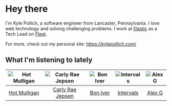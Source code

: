 # Hey there


I'm Kyle Pollich, a software engineer from Lancaster, Pennsylvania. I love web technology and solving challenging problems.
I work at [Elastic](https://www.elastic.co/) as a Tech Lead on [Fleet](https://www.elastic.co/guide/en/fleet/current/fleet-overview.html).

For more, check out my personal site: https://kylepollich.com/

## What I'm listening to lately

<!-- begin artists -->
  |![Hot Mulligan](https://i.scdn.co/image/ab6761610000f17868b38733c6556293df8687a1)|![Carly Rae Jepsen](https://i.scdn.co/image/ab6761610000f178358577f183465ae7698a53a7)|![Bon Iver](https://i.scdn.co/image/ab6761610000f17867be065df01f37a3880216be)|![Intervals](https://i.scdn.co/image/ab6761610000f17800a456b082157f4bd1882f52)|![Alex G](https://i.scdn.co/image/ab6761610000f17836923516613d3cbef9dd3952)|
  |:---:|:---:|:---:|:---:|:---:|
  |[Hot Mulligan](https://open.spotify.com/artist/1lKZzN2d4IqiEYxyECIEHI)|[Carly Rae Jepsen](https://open.spotify.com/artist/6sFIWsNpZYqfjUpaCgueju)|[Bon Iver](https://open.spotify.com/artist/4LEiUm1SRbFMgfqnQTwUbQ)|[Intervals](https://open.spotify.com/artist/0xpJGyjbEzkWSNfcf2tcMl)|[Alex G](https://open.spotify.com/artist/6lcwlkAjBPSKnFBZjjZFJs)|
<!-- end artists -->
